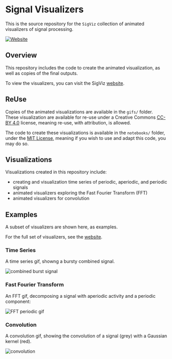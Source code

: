 # Signal Visualizers

This is the source repository for the `SigViz` collection of animated visualizers of signal processing.

[![Website](https://img.shields.io/badge/site-tomdonoghue.github.io/SigViz-informational.svg)](https://tomdonoghue.github.io/SigViz/)

## Overview

This repository includes the code to create the animated visualization, as well as copies of the final outputs.

To view the visualizers, you can visit the SigViz
[website](https://tomdonoghue.github.io/SigViz/).

## ReUse

Copies of the animated visualizations are available in the `gifs/` folder.
These visualization are available for re-use under a Creative Commons
[CC-BY 4.0](https://creativecommons.org/licenses/by/4.0/)
license, meaning re-use, with attribution, is allowed.

The code to create these visualizations is available in the `notebooks/` folder, under the
[MIT License](https://github.com/TomDonoghue/SigViz/blob/main/notebooks/LICENSE),
meaning if you wish to use and adapt this code, you may do so.

## Visualizations

Visualizations created in this repository include:
- creating and visualization time series of periodic, aperiodic, and periodic signals
- animated visualizers exploring the Fast Fourier Transform (FFT)
- animated visualizers for convolution

## Examples

A subset of visualizers are shown here, as examples.

For the full set of visualizers, see the
[website](https://tomdonoghue.github.io/SigViz/).

### Time Series

A time series gif, showng a bursty combined signal.

![combined burst signal](/gifs/01-timeseries/ts-comb-burst.gif)

### Fast Fourier Transform

An FFT gif, decomposing a signal with aperiodic activity and a periodic component:

![FFT periodic gif](/gifs/02-fft/fft-periodic.gif)

### Convolution

A convolution gif, showing the convolution of a signal (grey) with a Gaussian kernel (red).

![convolution](/gifs/03-convolution/convolution-short.gif)
